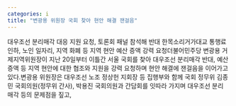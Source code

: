 ```yaml
---
categories: i
title: "변광용 위원장 국회 찾아 현안 해결 잰걸음"
---
```

대우조선 분리매각 대응 지원 요청, 토론회 패널 참석해 반대 한목소리거가대교 통행료 인하, 노인 일자리, 지역 화폐 등 지역 현안 예산 증액 강력 요청더불어민주당 변광용 거제지역위원장이 지난 20일부터 이틀간 서울 국회를 찾아 대우조선 분리매각 반대, 예산 증액 등 지역 현안에 대한 협조와 지원을 강력 요청하며 현안 해결에 잰걸음을 이어가고 있다.변광용 위원장은 대우조선 노조 정상헌 지회장 등 집행부와 함께 국회 정무위 김종민 국회의원(정무위 간사), 박용진 국회의원과 간담회를 잇따라 가지며 대우조선 분리 매각 등의 문제점을 짚고,